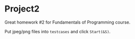 # Project2

Great homework #2 for Fundamentals of Programming course.

Put jpeg/png files into `testcases` and click `Start(&S)`. 
